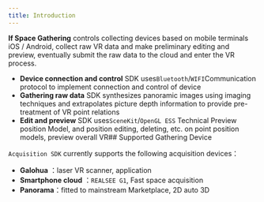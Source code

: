 ```yaml
---
title: Introduction
---
```


**If Space Gathering** controls collecting devices based on mobile terminals iOS / Android, collect raw VR data and make preliminary editing and preview, eventually submit the raw data to the cloud and enter the VR process.

- **Device connection and control** SDK uses`Bluetooth`/`WIFI`Communication protocol to implement connection and control of device
- **Gathering raw data** SDK synthesizes panoramic images using imaging techniques and extrapolates picture depth information to provide pre-treatment of VR point relations
- **Edit and preview** SDK uses`SceneKit`/`OpenGL ESS` Technical Preview position Model, and position editing, deleting, etc. on point position models, preview overall VR<!-- 是基于现代浏览器 \[WebGL\](https://www.khronos.org/webgl/) 实现的。而在移动终端( iOS / Android )、微信小程序等环境中，则是以 **WebView** 内嵌前端页面的形式进行如视三维空间渲染能力的集成。同时，为了充分利用终端的能力，如视开放平台官方封装了一系列 `VRWebView` SDK。 -->## Supported Gathering Device

`Acquisition SDK` currently supports the following acquisition devices：

- **Galohua** ：laser VR scanner, application
- **Smartphone cloud** ：`REALSEE G1`, Fast space acquisition
- **Panorama**：fitted to mainstream Marketplace, 2D auto 3D

<!-- ## 支持功能

`采集SDK` 主要提供如下几项功能：

### 空间采集

- **采集及编辑**

### 硬件管理

- **获取原始数据** 支持控制设备旋转、拍摄、并从设备拉取拍摄数据
- **设备ROM升级** 支持向设备推送对应升级Rom包，更新设备固件 -->
